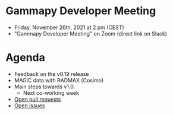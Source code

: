 # Gammapy Developer Meeting

* Friday, November 26th, 2021 at 2 pm (CEST)
* "Gammapy Developer Meeting" on Zoom (direct link on Slack)
# Agenda

* Feedback on the v0.19 release
* MAGIC data with RADMAX (Cosimo)
* Main steps towards v1.0. 
  * Next co-working week
* [Open pull requests](https://github.com/gammapy/gammapy/pulls) 
* [Open issues](https://github.com/gammapy/gammapy/issues)


 


